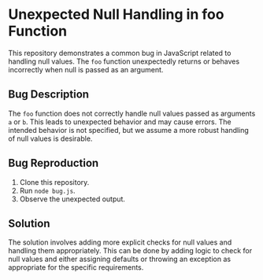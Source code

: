 # Unexpected Null Handling in foo Function

This repository demonstrates a common bug in JavaScript related to handling null values. The `foo` function unexpectedly returns or behaves incorrectly when null is passed as an argument.

## Bug Description

The `foo` function does not correctly handle null values passed as arguments `a` or `b`. This leads to unexpected behavior and may cause errors. The intended behavior is not specified, but we assume a more robust handling of null values is desirable. 

## Bug Reproduction

1. Clone this repository.
2. Run `node bug.js`.
3. Observe the unexpected output.

## Solution

The solution involves adding more explicit checks for null values and handling them appropriately.  This can be done by adding logic to check for null values and either assigning defaults or throwing an exception as appropriate for the specific requirements.

